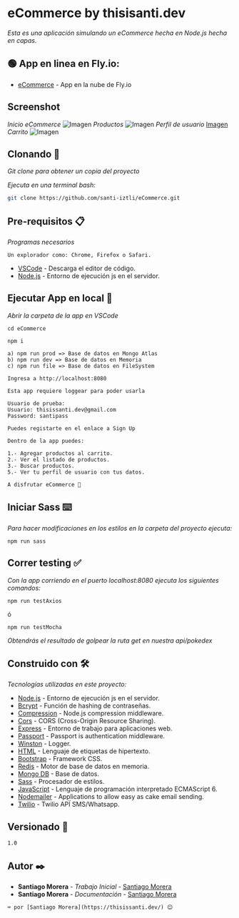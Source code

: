 # eCommerce by thisisanti.dev

_Esta es una aplicación simulando un eCommerce hecha en Node.js hecha en capas._

## 🟢 App en linea en Fly.io:

-   [eCommerce]("url_aqui") - App en la nube de Fly.io

## Screenshot

_Inicio eCommerce_
![Imagen](/public/img/ScreenshotPokedex.webp)
_Productos_
![Imagen](/public/img/ScreenshotFavoritos.webp)
_Perfil de usuario_
[Imagen](/public/img/ScreenshotFavoritos.webp)
_Carrito_
![Imagen](/public/img/ScreenshotBuscador.webp)

## Clonando 🚀

_Git clone para obtener un copia del proyecto_

_Ejecuta en una terminal bash:_

```bash
git clone https://github.com/santi-iztli/eCommerce.git
```

## Pre-requisitos 📋

_Programas necesarios_

```
Un explorador como: Chrome, Firefox o Safari.
```

-   [VSCode](https://code.visualstudio.com/) - Descarga el editor de código.
-   [Node.js](https://nodejs.org/es/docs) - Entorno de ejecución js en el servidor.

## Ejecutar App en local 🔧

_Abrir la carpeta de la app en VSCode_

```
cd eCommerce
```

```
npm i
```

```
a) npm run prod => Base de datos en Mongo Atlas
b) npm run dev => Base de datos en Memoria
c) npm run file => Base de datos en FileSystem

```

```
Ingresa a http://localhost:8080
```

```
Esta app requiere loggear para poder usarla
```

```
Usuario de prueba:
Usuario: thisissanti.dev@gmail.com
Password: santipass
```

```
Puedes registarte en el enlace a Sign Up
```

```
Dentro de la app puedes:

1.- Agregar productos al carrito.
2.- Ver el listado de productos.
3.- Buscar productos.
5.- Ver tu perfil de usuario con tus datos.

```

```
A disfrutar eCommerce 🚀
```

## Iniciar Sass ⌨️

_Para hacer modificaciones en los estilos en la carpeta del proyecto ejecuta:_

```
npm run sass
```

## Correr testing ✅

_Con la app corriendo en el puerto localhost:8080 ejecuta los siguientes comandos:_

```
npm run testAxios
```

ó

```
npm run testMocha
```

_Obtendrás el resultado de golpear la ruta get en nuestra api/pokedex_

## Construido con 🛠️

_Tecnologías utilizadas en este proyecto:_

-   [Node.js](https://nodejs.org/es/docs) - Entorno de ejecución js en el servidor.
-   [Bcrypt](https://openbase.com/js/bcrypt/documentation) - Función de hashing de contraseñas.
-   [Compression](https://www.npmjs.com/package/compression) - Node.js compression middleware.
-   [Cors](https://www.npmjs.com/package/cors) - CORS (Cross-Origin Resource Sharing).
-   [Express](https://expressjs.com/es/) - Entorno de trabajo para aplicaciones web.
-   [Passport](https://www.passportjs.org/) - Passport is authentication middleware.
-   [Winston](https://www.npmjs.com/package/winston) - Logger.
-   [HTML](https://developer.mozilla.org/es/docs/Web/HTML) - Lenguaje de etiquetas de hipertexto.
-   [Bootstrap](https://getbootstrap.com/docs/5.2/getting-started/introduction/) - Framework CSS.
-   [Redis](https://redis.io/docs/getting-started/installation/install-redis-on-windows/) - Motor de base de datos en memoria.
-   [Mongo DB](https://www.mongodb.com/docs/) - Base de datos.
-   [Sass](https://sass-lang.com/documentation/) - Procesador de estilos.
-   [JavaScript](https://www.w3schools.com/js/js_es6.asp) - Lenguaje de programación interpretado ECMAScript 6.
-   [Nodemailer](https://nodemailer.com/usage/) - Applications to allow easy as cake email sending.
-   [Twilio](https://www.twilio.com/es-mx/) - Twilio APÏ SMS/Whatsapp.

## Versionado 📌

```
1.0
```

## Autor ✒️

-   **Santiago Morera** - _Trabajo Inicial_ - [Santiago Morera](https://thisissanti.dev/)
-   **Santiago Morera** - _Documentación_ - [Santiago Morera](https://thisissanti.dev/)

```
⌨️ por [Santiago Morera](https://thisissanti.dev/) 😊

```
